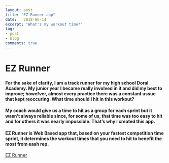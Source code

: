 ```yaml
---
layout: post
title: "EZ Runner app"
date:   2018-06-14
excerpt: "What's my workout time?"
tag:
- post
- blog
comments: true
---
```


# EZ Runner
#### For the sake of clarity, I am a track runner for my high school Doral Academy. My junior year I became really involved in it and did my best to improve; howefver, almost every practice there was a constant ussue that kept reoccuring. What time should I hit in this workout?
#### My coach would give us a time to hit as a group for each sprint but it wasn’t always reliable since, for some of us, that time was too easy to hit and for others it was nearly impossible. That’s why I created this app. 
#### EZ Runner is Web Based app that, based on your fastest competition time sprint, it determines the workout times that you need to hit to benefit the most from eash rep.
[EZ Runner](https://)

